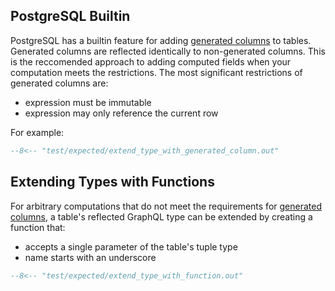 ## PostgreSQL Builtin

PostgreSQL has a builtin feature for adding [generated columns](https://www.postgresql.org/docs/14/ddl-generated-columns.html) to tables. Generated columns are reflected identically to non-generated columns. This is the reccomended approach to adding computed fields when your computation meets the restrictions. The most significant restrictions of generated columns are:

- expression must be immutable
- expression may only reference the current row

For example:
```sql
--8<-- "test/expected/extend_type_with_generated_column.out"
```


## Extending Types with Functions

For arbitrary computations that do not meet the requirements for [generated columns](https://www.postgresql.org/docs/14/ddl-generated-columns.html), a table's reflected GraphQL type can be extended by creating a function that:

- accepts a single parameter of the table's tuple type
- name starts with an underscore

```sql
--8<-- "test/expected/extend_type_with_function.out"
```
